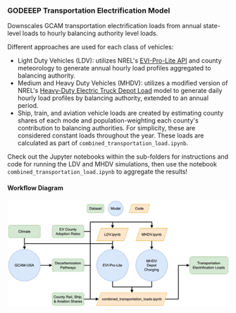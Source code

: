 ### GODEEEP Transportation Electrification Model
Downscales GCAM transportation electrification loads from annual  state-level loads to hourly balancing authority level loads.

Different approaches are used for each class of vehicles:
* Light Duty Vehicles (LDV): utilizes NREL's [EVI-Pro-Lite API](https://developer.nrel.gov/docs/transportation/evi-pro-lite-v1/) and county meteorology to generate annual hourly load profiles aggregated to balancing authority.
* Medium and Heavy Duty Vehicles (MHDV): utilizes a modified version of NREL's [Heavy-Duty Electric Truck Depot Load](https://github.com/NREL/hdev-depot-charging-2021) model to generate daily hourly load profiles by balancing authority, extended to an annual period.
* Ship, train, and aviation vehicle loads are created by estimating county shares of each mode and population-weighting each county's contribution to balancing authorities. For simplicity, these are considered constant loads throughout the year. These loads are calculated as part of `combined_transportation_load.ipynb`. 

Check out the Jupyter notebooks within the sub-folders for instructions and code for running the LDV and MHDV simulations, then use the notebook `combined_transportation_load.ipynb` to aggregate the results!

#### Workflow Diagram
![workflow](ev_workflow.png)

